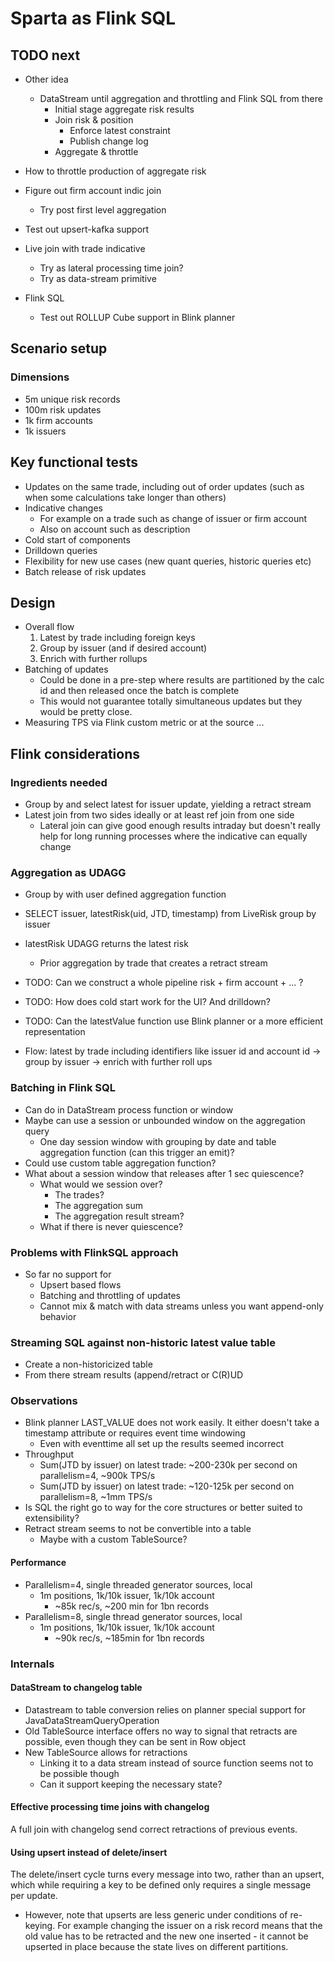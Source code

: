 # Sparta as Flink SQL

## TODO next

- Other idea
    - DataStream until aggregation and throttling and Flink SQL from there
        - Initial stage aggregate risk results
        - Join risk & position 
            - Enforce latest constraint
            - Publish change log
        - Aggregate & throttle

- How to throttle production of aggregate risk
- Figure out firm account indic join
    - Try post first level aggregation
- Test out upsert-kafka support
- Live join with trade indicative
    - Try as lateral processing time join?
    - Try as data-stream primitive
- Flink SQL
    - Test out ROLLUP Cube support in Blink planner

## Scenario setup

### Dimensions
- 5m unique risk records
- 100m risk updates
- 1k firm accounts
- 1k issuers

## Key functional tests
- Updates on the same trade, including out of order updates (such as when some calculations take longer than others)
- Indicative changes 
    - For example on a trade such as change of issuer or firm account
    - Also on account such as description
- Cold start of components
- Drilldown queries
- Flexibility for new use cases (new quant queries, historic queries etc)
- Batch release of risk updates

## Design

- Overall flow
    1. Latest by trade including foreign keys
    2. Group by issuer (and if desired account)
    3. Enrich with further rollups 
- Batching of updates
    - Could be done in a pre-step where results are partitioned by the calc id and 
      then released once the batch is complete
    - This would not guarantee totally simultaneous updates but they would be pretty close.
- Measuring TPS via Flink custom metric or at the source ...


## Flink considerations

### Ingredients needed

- Group by and select latest for issuer update, yielding a retract stream
- Latest join from two sides ideally or at least ref join from one side
    - Lateral join can give good enough results intraday but doesn't really help for long
    running processes where the indicative can equally change

### Aggregation as UDAGG
- Group by with user defined aggregation function
- SELECT issuer, latestRisk(uid, JTD, timestamp) from LiveRisk group by issuer
- latestRisk UDAGG returns the latest risk
  - Prior aggregation by trade that creates a retract stream
- TODO: Can we construct a whole pipeline risk + firm account + ... ?
- TODO: How does cold start work for the UI? And drilldown?
- TODO: Can the latestValue function use Blink planner or a more efficient representation

- Flow:
    latest by trade including identifiers like issuer id and account id
    -> group by issuer
    -> enrich with further roll ups

### Batching in Flink SQL

- Can do in DataStream process function or window
- Maybe can use a session or unbounded window on the aggregation query
    - One day session window with grouping by date and table aggregation function (can this trigger an emit)?
- Could use custom table aggregation function?
- What about a session window that releases after 1 sec quiescence?
    - What would we session over?
        - The trades?
        - The aggregation sum
        - The aggregation result stream?
    - What if there is never quiescence?


### Problems with FlinkSQL approach

- So far no support for
    - Upsert based flows
    - Batching and throttling of updates
    - Cannot mix & match with data streams unless you want append-only behavior

### Streaming SQL against non-historic latest value table
- Create a non-historicized table
- From there stream results (append/retract or C(R)UD

### Observations

- Blink planner LAST_VALUE does not work easily. It either doesn't take a timestamp attribute
  or requires event time windowing
    - Even with eventtime all set up the results seemed incorrect
- Throughput
    - Sum(JTD by issuer) on latest trade: ~200-230k per second on parallelism=4, ~900k TPS/s
    - Sum(JTD by issuer) on latest trade: ~120-125k per second on parallelism=8, ~1mm TPS/s
- Is SQL the right go to way for the core structures or better suited to extensibility?
- Retract stream seems to not be convertible into a table
    - Maybe with a custom TableSource?
    
#### Performance

- Parallelism=4, single threaded generator sources, local
    - 1m positions, 1k/10k issuer, 1k/10k account
        - ~85k rec/s, ~200 min for 1bn records
- Parallelism=8, single thread generator sources, local
    - 1m positions, 1k/10k issuer, 1k/10k account
        - ~90k rec/s, ~185min for 1bn records
    
### Internals 

#### DataStream to changelog table
- Datastream to table conversion relies on planner special support for JavaDataStreamQueryOperation
- Old TableSource interface offers no way to signal that retracts are possible, even though they can be sent in Row object
- New TableSource allows for retractions
    - Linking it to a data stream instead of source function seems not to be possible though
    - Can it support keeping the necessary state?

#### Effective processing time joins with changelog
A full join with changelog send correct retractions of previous events.
    
#### Using upsert instead of delete/insert
The delete/insert cycle turns every message into two, rather than an upsert, which while requiring a key to be defined 
only requires a single message per update.

- However, note that upserts are less generic under conditions of re-keying. For example changing the issuer on a risk record
  means that the old value has to be retracted and the new one inserted - it cannot be upserted in place because
  the state lives on different partitions.

